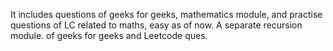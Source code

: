It includes questions of geeks for geeks, mathematics module, and practise questions of LC related to maths, easy as of now. 
A separate recursion module. of geeks for geeks and Leetcode ques. 
